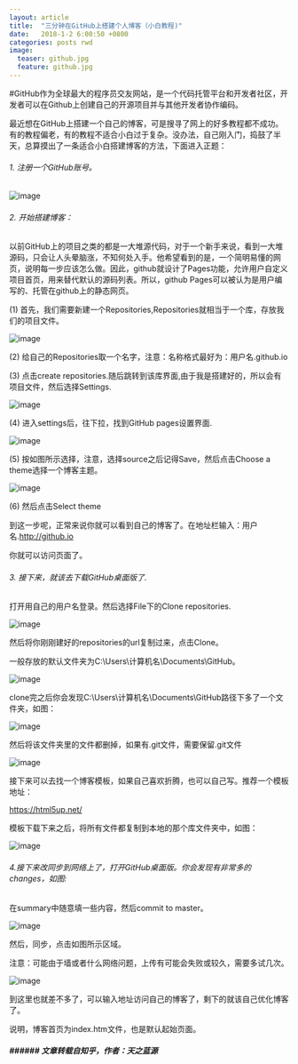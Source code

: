 ```yaml
---
layout: article
title:  "三分钟在GitHub上搭建个人博客（小白教程)"
date:   2018-1-2 6:00:50 +0800
categories: posts rwd
image:
  teaser: github.jpg
  feature: github.jpg
---
```



#GitHub作为全球最大的程序员交友网站，是一个代码托管平台和开发者社区，开发者可以在Github上创建自己的开源项目并与其他开发者协作编码。



最近想在GitHub上搭建一个自己的博客，可是搜寻了网上的好多教程都不成功。有的教程偏老，有的教程不适合小白过于复杂。没办法，自己刚入门，捣鼓了半天，总算摸出了一条适合小白搭建博客的方法，下面进入正题：
###### 1. 注册一个GitHub账号。
![image](https://pic1.zhimg.com/50/v2-f96b47e3b9b37bbcebf8ae83d26fec2e_hd.jpg)
###### 2. 开始搭建博客：

以前GitHub上的项目之类的都是一大堆源代码，对于一个新手来说，看到一大堆源码，只会让人头晕脑涨，不知何处入手。他希望看到的是，一个简明易懂的网页，说明每一步应该怎么做。因此，github就设计了Pages功能，允许用户自定义项目首页，用来替代默认的源码列表。所以，github Pages可以被认为是用户编写的、托管在github上的静态网页。

(1)
首先，我们需要新建一个Repositories,Repositories就相当于一个库，存放我们的项目文件。

![image](https://pic4.zhimg.com/50/v2-bb9610cdfb32da5e5d029356666ac8b3_hd.jpg)

(2)
给自己的Repositories取一个名字，注意：名称格式最好为：用户名.github.io

(3)
点击create repositories.随后跳转到该库界面,由于我是搭建好的，所以会有项目文件，然后选择Settings.

![image](https://pic1.zhimg.com/50/v2-3d639cfbaff027254b6e899a1642644b_hd.jpg)

(4)
进入settings后，往下拉，找到GitHub pages设置界面.

![image](https://pic2.zhimg.com/50/v2-90469a0aba1ab48ac8ddb7d9f39c1230_hd.jpg)

(5)
按如图所示选择，注意，选择source之后记得Save，然后点击Choose a theme选择一个博客主题。

![image](https://pic1.zhimg.com/50/v2-be796f462202406cb2cd42fd511d6a85_hd.jpg)


(6)
然后点击Select theme

到这一步呢，正常来说你就可以看到自己的博客了。在地址栏输入：用户名.http://github.io

你就可以访问页面了。

###### 3. 接下来，就该去下载GitHub桌面版了.
打开用自己的用户名登录。然后选择File下的Clone repositories.

![image](https://pic3.zhimg.com/50/v2-c5f165c7056bf8a1e81c98880e6bc3b7_hd.jpg)

然后将你刚刚建好的repositories的url复制过来，点击Clone。

一般存放的默认文件夹为C:\Users\计算机名\Documents\GitHub。

![image](https://pic1.zhimg.com/50/v2-faf4513657fd78aad02687c02ba2e1c0_hd.jpg)

clone完之后你会发现C:\Users\计算机名\Documents\GitHub路径下多了一个文件夹，如图：

![image](https://pic4.zhimg.com/50/v2-c73a4bec66a84957dd8b069b43f177d1_hd.jpg)

然后将该文件夹里的文件都删掉，如果有.git文件，需要保留.git文件

![image](https://pic3.zhimg.com/50/v2-9e80d042f9b5c2cd0f4326890cdaa331_hd.jpg)

接下来可以去找一个博客模板，如果自己喜欢折腾，也可以自己写。推荐一个模板地址：

https://html5up.net/

模板下载下来之后，将所有文件都复制到本地的那个库文件夹中，如图：

![image](https://pic3.zhimg.com/50/v2-8f81e8870436ae635ebba5af137990f5_hd.jpg)

###### 4.接下来改同步到网络上了，打开GitHub桌面版。你会发现有非常多的changes，如图:

在summary中随意填一些内容，然后commit to master。

![image](https://pic1.zhimg.com/50/v2-3b08ca2dfb6215d86595c4fdc9fdb7f7_hd.jpg)

然后，同步，点击如图所示区域。

注意：可能由于墙或者什么网络问题，上传有可能会失败或较久，需要多试几次。

![image](https://pic4.zhimg.com/50/v2-dcf13d09dfd1b34fb474ecbdcd404567_hd.jpg)

到这里也就差不多了，可以输入地址访问自己的博客了，剩下的就该自己优化博客了。



说明，博客首页为index.htm文件，也是默认起始页面。


##### ###### 文章转载自知乎，作者：天之蓝源
